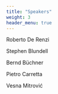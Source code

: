 ```yaml
---
title: "Speakers"
weight: 3
header_menu: true
---
```


Roberto De Renzi
  
Stephen Blundell 

Bernd Büchner

Pietro Carretta 

Vesna Mitrović

